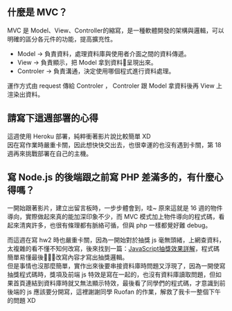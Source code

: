 ## 什麼是 MVC？
MVC 是 Model、View、Controller的縮寫，是一種軟體開發的架構與邏輯，可以明確的區分各元件的功能，提高擴充性。

* Model -> 負責資料，處理資料庫與使用者介面之間的資料傳遞。
* View -> 負責顯示，把 Model 拿到資料呈現出來。  
* Controler -> 負責溝通，決定使用哪個程式進行資料處理。

運作方式由 request 傳給 Controler ， Controler 跟 Model 拿資料後再 View 上渲染出資料。

## 請寫下這週部署的心得
這週使用 Heroku 部署，純粹衝著影片說比較簡單 XD  
因在寫作業時嚴重卡關，因此想快快交出去，也很幸運的也沒有遇到卡關，第 18 週再來挑戰部署在自己的主機。

## 寫 Node.js 的後端跟之前寫 PHP 差滿多的，有什麼心得嗎？
一開始跟著影片，建立出留言板時，一步步體會到，哇~ 原來這就是 16 週的物件導向，實際做起來真的能加深印象不少，而 MVC 模式加上物件導向的程式碼，看起來清爽許多，也很有條理都有脈絡可循，但與 php 一樣都覺好難 debug。  

而這週在寫 hw2 時也嚴重卡關，因為一開始對於抽獎 js 毫無頭緒，上網查資料，太複雜的看不懂不知何改寫，後來找到一篇：[JavaScript抽獎效果詳解](https://iter01.com/316967.html)，程式碼簡單易懂最後改寫內容才寫出抽獎邏輯。  
但是事情也沒那麼簡單，實作出來後要串接資料庫時問題又浮現了，因為一開使寫抽獎程式碼時，獎項及前端 js 特效是寫在一起的，也沒有資料庫讀取問題，但如果首頁連結到資料庫時就又無法顯示特效，最後看了同學們的程式碼，才意識到前後端的 js 應該要分開寫，這裡謝謝同學 Ruofan 的作業，解救了我卡一整個下午的問題 XD